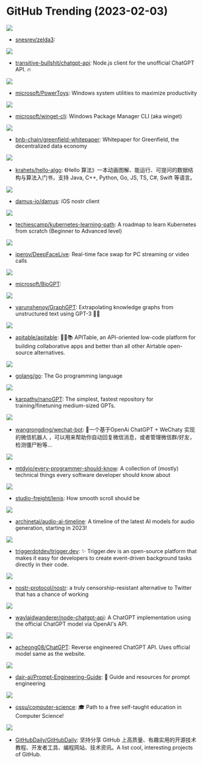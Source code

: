# GitHub Trending (2023-02-03)

![](https://img.shields.io/badge/C-New%20403-green?style=flat-square&logo=appveyor)
- [snesrev/zelda3](https://github.com/snesrev/zelda3): 

![](https://img.shields.io/badge/TypeScript-New%20248-green?style=flat-square&logo=appveyor)
- [transitive-bullshit/chatgpt-api](https://github.com/transitive-bullshit/chatgpt-api): Node.js client for the unofficial ChatGPT API. 🔥

![](https://img.shields.io/badge/C%23-New%20161-green?style=flat-square&logo=appveyor)
- [microsoft/PowerToys](https://github.com/microsoft/PowerToys): Windows system utilities to maximize productivity

![](https://img.shields.io/badge/C%2B%2B-New%20113-green?style=flat-square&logo=appveyor)
- [microsoft/winget-cli](https://github.com/microsoft/winget-cli): Windows Package Manager CLI (aka winget)

![](https://img.shields.io/badge/none-New%2031-green?style=flat-square&logo=appveyor)
- [bnb-chain/greenfield-whitepaper](https://github.com/bnb-chain/greenfield-whitepaper): Whitepaper for Greenfield, the decentralized data economy

![](https://img.shields.io/badge/Java-New%20238-green?style=flat-square&logo=appveyor)
- [krahets/hello-algo](https://github.com/krahets/hello-algo): 《Hello 算法》一本动画图解、能运行、可提问的数据结构与算法入门书，支持 Java, C++, Python, Go, JS, TS, C#, Swift 等语言。

![](https://img.shields.io/badge/Swift-New%20266-green?style=flat-square&logo=appveyor)
- [damus-io/damus](https://github.com/damus-io/damus): iOS nostr client

![](https://img.shields.io/badge/none-New%20479-green?style=flat-square&logo=appveyor)
- [techiescamp/kubernetes-learning-path](https://github.com/techiescamp/kubernetes-learning-path): A roadmap to learn Kubernetes from scratch (Beginner to Advanced level)

![](https://img.shields.io/badge/Python-New%20139-green?style=flat-square&logo=appveyor)
- [iperov/DeepFaceLive](https://github.com/iperov/DeepFaceLive): Real-time face swap for PC streaming or video calls

![](https://img.shields.io/badge/Python-New%20216-green?style=flat-square&logo=appveyor)
- [microsoft/BioGPT](https://github.com/microsoft/BioGPT): 

![](https://img.shields.io/badge/JavaScript-New%20282-green?style=flat-square&logo=appveyor)
- [varunshenoy/GraphGPT](https://github.com/varunshenoy/GraphGPT): Extrapolating knowledge graphs from unstructured text using GPT-3 🕵️‍♂️

![](https://img.shields.io/badge/TypeScript-New%20796-green?style=flat-square&logo=appveyor)
- [apitable/apitable](https://github.com/apitable/apitable): 🚀🎉📚 APITable, an API-oriented low-code platform for building collaborative apps and better than all other Airtable open-source alternatives.

![](https://img.shields.io/badge/Go-New%2062-green?style=flat-square&logo=appveyor)
- [golang/go](https://github.com/golang/go): The Go programming language

![](https://img.shields.io/badge/Jupyter%20Notebook-New%20211-green?style=flat-square&logo=appveyor)
- [karpathy/nanoGPT](https://github.com/karpathy/nanoGPT): The simplest, fastest repository for training/finetuning medium-sized GPTs.

![](https://img.shields.io/badge/JavaScript-New%2067-green?style=flat-square&logo=appveyor)
- [wangrongding/wechat-bot](https://github.com/wangrongding/wechat-bot): 🤖一个基于OpenAi ChatGPT + WeChaty 实现的微信机器人 ，可以用来帮助你自动回复微信消息，或者管理微信群/好友，检测僵尸粉等...

![](https://img.shields.io/badge/none-New%20200-green?style=flat-square&logo=appveyor)
- [mtdvio/every-programmer-should-know](https://github.com/mtdvio/every-programmer-should-know): A collection of (mostly) technical things every software developer should know about

![](https://img.shields.io/badge/JavaScript-New%20148-green?style=flat-square&logo=appveyor)
- [studio-freight/lenis](https://github.com/studio-freight/lenis): How smooth scroll should be

![](https://img.shields.io/badge/none-New%20141-green?style=flat-square&logo=appveyor)
- [archinetai/audio-ai-timeline](https://github.com/archinetai/audio-ai-timeline): A timeline of the latest AI models for audio generation, starting in 2023!

![](https://img.shields.io/badge/TypeScript-New%20538-green?style=flat-square&logo=appveyor)
- [triggerdotdev/trigger.dev](https://github.com/triggerdotdev/trigger.dev): ✨ Trigger.dev is an open-source platform that makes it easy for developers to create event-driven background tasks directly in their code.

![](https://img.shields.io/badge/none-New%20377-green?style=flat-square&logo=appveyor)
- [nostr-protocol/nostr](https://github.com/nostr-protocol/nostr): a truly censorship-resistant alternative to Twitter that has a chance of working

![](https://img.shields.io/badge/JavaScript-New%2031-green?style=flat-square&logo=appveyor)
- [waylaidwanderer/node-chatgpt-api](https://github.com/waylaidwanderer/node-chatgpt-api): A ChatGPT implementation using the official ChatGPT model via OpenAI's API.

![](https://img.shields.io/badge/Python-New%20245-green?style=flat-square&logo=appveyor)
- [acheong08/ChatGPT](https://github.com/acheong08/ChatGPT): Reverse engineered ChatGPT API. Uses official model same as the website.

![](https://img.shields.io/badge/none-New%20284-green?style=flat-square&logo=appveyor)
- [dair-ai/Prompt-Engineering-Guide](https://github.com/dair-ai/Prompt-Engineering-Guide): 🐙 Guide and resources for prompt engineering

![](https://img.shields.io/badge/none-New%20273-green?style=flat-square&logo=appveyor)
- [ossu/computer-science](https://github.com/ossu/computer-science): 🎓 Path to a free self-taught education in Computer Science!

![](https://img.shields.io/badge/none-New%2050-green?style=flat-square&logo=appveyor)
- [GitHubDaily/GitHubDaily](https://github.com/GitHubDaily/GitHubDaily): 坚持分享 GitHub 上高质量、有趣实用的开源技术教程、开发者工具、编程网站、技术资讯。A list cool, interesting projects of GitHub.

